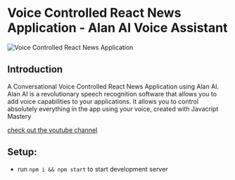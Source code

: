 # Voice Controlled React News Application - Alan AI Voice Assistant

<!-- ### [Live Site](https://alan-news-app.netlify.app/) -->

![Voice Controlled React News Application](https://i.ibb.co/SVyK6Nh/Screenshot-2020-08-03-at-21-24-23.png)

## Introduction
A Conversational Voice Controlled React News Application using Alan AI. Alan AI is a revolutionary speech recognition software that allows you to add voice capabilities to your applications. It allows you to control absolutely everything in the app using your voice, created with Javacript Mastery

[ check out the youtube channel](https://www.youtube.com/watch?v=rqw3OftE5sA&t=3086s)

## Setup:
- run ```npm i && npm start``` to start development server

